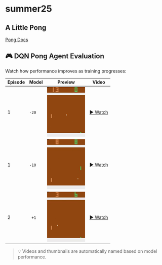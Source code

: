 # summer25

## A Little Pong

[Pong Docs](https://ale.farama.org/environments/pong/)

## 🎮 DQN Pong Agent Evaluation

Watch how performance improves as training progresses:

| Episode | Model | Preview | Video |
|---------|--------|---------|--------|
| 1       | `-20`  | <img src="docs/thumb_-20.png" width="120"/> | <a href="https://everestso.github.io/summer25/ALE_Pong-v5-best_-20-test_epsdec150000_rs10000_sync1000-episode-1.mp4" target="_blank">▶ Watch</a> |
| 1       | `-10`  | <img src="docs/thumb_-10.png" width="120"/> | <a href="https://everestso.github.io/summer25/ALE_Pong-v5-best_-10-test_epsdec150000_rs10000_sync1000-episode-1.mp4" target="_blank">▶ Watch</a> |
| 2       | ` +1`  | <img src="docs/thumb_+01.png" width="120"/> | <a href="https://everestso.github.io/summer25/ALE_Pong-v5-best_1-20250612-2042-test_epsdec150000_rs10000_sync1000-episode-2.mp4" target="_blank">▶ Watch</a> |


> 💡 Videos and thumbnails are automatically named based on model performance.
